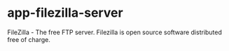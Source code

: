 # app-filezilla-server
FileZilla - The free FTP server. Filezilla is open source software distributed free of charge.

